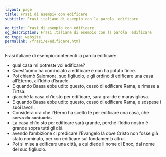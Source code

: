 ```yaml
---
layout: page
title: Frasi di esempio con edificare 
subtitle: Frasi italiane di esempio con la parola  edificare

og_title: Frasi di esempio con edificare 
og_description: Frasi italiane di esempio con la parola  edificare
og_type: website
permalink: /frasi/e/edificare.html
---
```


Frasi italiane di esempio contenenti la parola edificare:


- qual casa mi potreste voi edificare?
- Quest’uomo ha cominciato a edificare e non ha potuto finire.
- Poi chiamò Salomone, suo figliuolo, e gli ordinò di edificare una casa all’Eterno, all’Iddio d’Israele.
- E quando Baasa ebbe udito questo, cessò di edificare Rama, e rimase a Tirtsa.
- giacché la casa ch’io sto per edificare, sarà grande e maravigliosa.
- E quando Baasa ebbe udito questo, cessò di edificare Rama, e sospese i suoi lavori.
- Considera ora che l’Eterno ha scelto te per edificare una casa, che serva da santuario.
- La casa ch’io sto per edificare sarà grande, perché l’Iddio nostro è grande sopra tutti gli dèi.
- avendo l’ambizione di predicare l’Evangelo là dove Cristo non fosse già stato nominato, per non edificare sul fondamento altrui.
- Poi si mise a edificare una città, a cui diede il nome di Enoc, dal nome del suo figliuolo.
